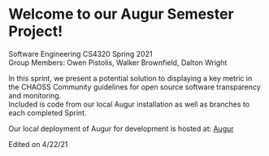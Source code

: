 # Welcome to our Augur Semester Project!  
Software Engineering CS4320 Spring 2021  
Group Members: Owen Pistolis, Walker Brownfield, Dalton Wright  

In this sprint, we present a potential solution to displaying a key metric in the CHAOSS Community guidelines for open source software transparency and monitoring.  
Included is code from our local Augur installation as well as branches to each completed Sprint.  

Our local deployment of Augur for development is hosted at: [Augur](http://owenpistolis.com:5000/api/unstable)  

Edited on 4/22/21
